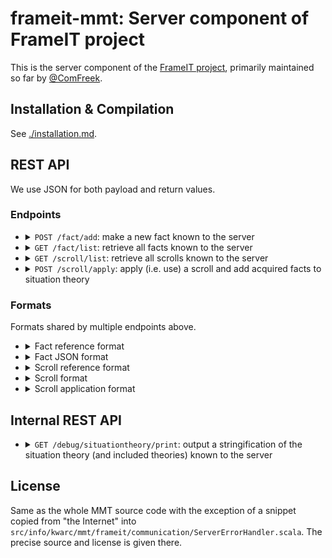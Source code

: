 # frameit-mmt: Server component of FrameIT project

This is the server component of the [FrameIT project](https://kwarc.info/systems/frameit/), primarily maintained so far by [@ComFreek](https://github.com/ComFreek).

## Installation & Compilation

See [./installation.md](./installation.md).

## REST API

We use JSON for both payload and return values.

### Endpoints

- <details><summary><code>POST /fact/add</code>: make a new fact known to the server</summary>

  - payload: a fact JSON object as detailled above without the "ref" field
  - return value: a fact reference JSON object

  </details>

- <details><summary><code>GET /fact/list</code>: retrieve all facts known to the server</summary>

  - payload: none
  - return value: a JSON array containing fact JSON objects

  </details>

- <details><summary><code>GET /scroll/list</code>: retrieve all scrolls known to the server</summary>

  - payload: none
  - return value: a JSON array containing scroll JSON objects

  </details>

- <details><summary><code>POST /scroll/apply</code>: apply (i.e. use) a scroll and add acquired facts to situation theory</summary>

  - payload: none
  - return value: a JSON array containing scroll JSON objects

  </details>

### Formats

Formats shared by multiple endpoints above.

- <details><summary>Fact reference format</summary>

    ```javascript
    {"uri": /* some uri */}
    ```
    
    Format only given for informational purposes, the game engine should treat fact reference objects opaquely.
    Do not depend on their internal structure.

  </details>

- <details><summary>Fact JSON format</summary>

    - variant a: general facts:
    
      ```javascript
      {
        "ref": /* fact reference */
        "label": "some label",
        "kind": "general",
        "tp": /* OMDoc JSON term */,
        "df": /* OMDoc JSON term or null or left out */
      }
      ```

    - variant b: veq facts
    
      ```javascript
      {
        "ref": /* fact reference */
        "label": "some label",
        "kind": "veq",
        "lhs":   /* OMDoc JSON term */,
        "value": /* OMF OmDoc JSON term */
      }
      ```

  </details>

- <details><summary>Scroll reference format</summary>

    ```javascript
    {
      "problemTheory": /* MMT URI as JSON string */,
      "solutionTheory": /* MMT URI as JSON string */
    }
    ```
  
    Format only given for informational purposes, the game engine should treat scroll reference objects opaquely.
    Do not depend on their internal structure. 

  </details>

- <details><summary>Scroll format</summary>

    ```javascript
    {
      "ref": /* scroll reference */,
      "label": "some label",
      "description": "some description",
      "requiredFacts": /* array of facts */
    }
    ```

  </details>

- <details><summary>Scroll application format</summary>

    ```javascript
    {
      "scroll": /* scroll reference */,
      "assignments": [
        ["ref": /* fact reference */, /* OMDoc JSON term (the assignment) */],
        /* ... more elements (same syntax) */
      ]
    }
    ```

  </details>

## Internal REST API

- <details><summary><code>GET /debug/situationtheory/print</code>: output a stringification of the situation theory (and included theories) known to the server</summary>

  - payload: none
  - return value: a JSON string containing MMT surface syntax (probably unparsable by MMT; for human consumption only)

  </details>

## License

Same as the whole MMT source code with the exception of a snippet copied from "the Internet" into `src/info/kwarc/mmt/frameit/communication/ServerErrorHandler.scala`. The precise source and license is given there.
